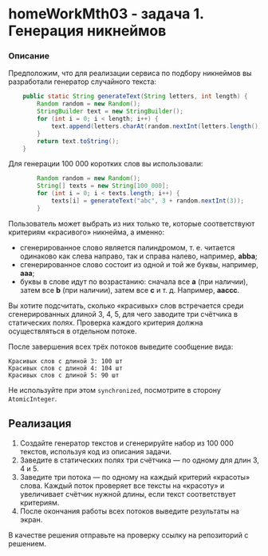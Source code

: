 # homeWorkMth03 - задача 1. Генерация никнеймов

### Описание

Предположим, что для реализации сервиса по подбору никнеймов вы разработали генератор случайного текста:

```java
    public static String generateText(String letters, int length) {
        Random random = new Random();
        StringBuilder text = new StringBuilder();
        for (int i = 0; i < length; i++) {
            text.append(letters.charAt(random.nextInt(letters.length())));
        }
        return text.toString();
    }
```
Для генерации 100 000 коротких слов вы использовали:

```java
        Random random = new Random();
        String[] texts = new String[100_000];
        for (int i = 0; i < texts.length; i++) {
            texts[i] = generateText("abc", 3 + random.nextInt(3));
        }
```

Пользователь может выбрать из них только те, которые соответствуют критериям «красивого» никнейма, а именно:

* сгенерированное слово является палиндромом, т. е. читается одинаково как слева направо, так и справа налево, например, **abba**;
* сгенерированное слово состоит из одной и той же буквы, например, **aaa**;
* буквы в слове идут по возрастанию: сначала все **a** (при наличии), затем все **b** (при наличии), затем все **c** и т. д. Например, **aaccc**.

Вы хотите подсчитать, сколько «красивых» слов встречается среди сгенерированных длиной 3, 4, 5, для чего заводите три счётчика в статических полях. 
Проверка каждого критерия должна осуществляться в отдельном потоке. 

После завершения всех трёх потоков выведите сообщение вида:

```text
Красивых слов с длиной 3: 100 шт
Красивых слов с длиной 4: 104 шт
Красивых слов с длиной 5: 90 шт
```
Не используйте при этом `synchronized`, посмотрите в сторону `AtomicInteger`.

## Реализация

1. Создайте генератор текстов и сгенерируйте набор из 100 000 текстов, используя код из описания задачи.
2. Заведите в статических полях три счётчика — по одному для длин 3, 4 и 5.
3. Заведите три потока — по одному на каждый критерий «красоты» слова. Каждый поток проверяет все тексты на «красоту» и увеличивает счётчик нужной длины, если текст соответствует критериям.
4. После окончания работы всех потоков выведите результаты на экран.

В качестве решения отправьте на проверку ссылку на репозиторий с решением.
